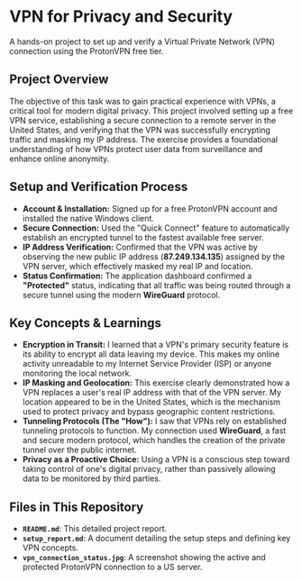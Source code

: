 # VPN for Privacy and Security 
A hands-on project to set up and verify a Virtual Private Network (VPN) connection using the ProtonVPN free tier.

## Project Overview
The objective of this task was to gain practical experience with VPNs, a critical tool for modern digital privacy. This project involved setting up a free VPN service, establishing a secure connection to a remote server in the United States, and verifying that the VPN was successfully encrypting traffic and masking my IP address. The exercise provides a foundational understanding of how VPNs protect user data from surveillance and enhance online anonymity.

## Setup and Verification Process
* **Account & Installation:** Signed up for a free ProtonVPN account and installed the native Windows client.
* **Secure Connection:** Used the "Quick Connect" feature to automatically establish an encrypted tunnel to the fastest available free server.
* **IP Address Verification:** Confirmed that the VPN was active by observing the new public IP address (**87.249.134.135**) assigned by the VPN server, which effectively masked my real IP and location.
* **Status Confirmation:** The application dashboard confirmed a **"Protected"** status, indicating that all traffic was being routed through a secure tunnel using the modern **WireGuard** protocol.

## Key Concepts & Learnings
* **Encryption in Transit:** I learned that a VPN's primary security feature is its ability to encrypt all data leaving my device. This makes my online activity unreadable to my Internet Service Provider (ISP) or anyone monitoring the local network.
* **IP Masking and Geolocation:** This exercise clearly demonstrated how a VPN replaces a user's real IP address with that of the VPN server. My location appeared to be in the United States, which is the mechanism used to protect privacy and bypass geographic content restrictions.
* **Tunneling Protocols (The "How"):** I saw that VPNs rely on established tunneling protocols to function. My connection used **WireGuard**, a fast and secure modern protocol, which handles the creation of the private tunnel over the public internet.
* **Privacy as a Proactive Choice:** Using a VPN is a conscious step toward taking control of one's digital privacy, rather than passively allowing data to be monitored by third parties.

## Files in This Repository
* **`README.md`**: This detailed project report.
* **`setup_report.md`**: A document detailing the setup steps and defining key VPN concepts.
* **`vpn_connection_status.jpg`**: A screenshot showing the active and protected ProtonVPN connection to a US server.
